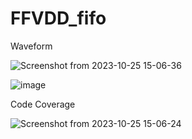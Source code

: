 # FFVDD_fifo
Waveform

![Screenshot from 2023-10-25 15-06-36](https://github.com/DeshpandeAnanya/FFVDD_fifo/assets/147823760/d125a7fa-3149-46ca-a438-3dc14bf040b7)

![image](https://github.com/DeshpandeAnanya/FFVDD_fifo/assets/147823760/dc375607-4877-4896-8cc0-3546e7452708)



Code Coverage

![Screenshot from 2023-10-25 15-06-24](https://github.com/DeshpandeAnanya/FFVDD_fifo/assets/147823760/00e6b998-0fcb-46f4-9c9d-3e1d66d63f1c)
